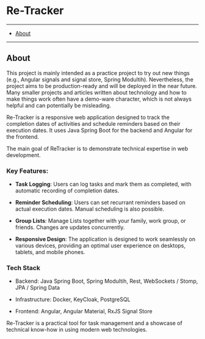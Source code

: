 # Re-Tracker 

---

- [About](#about)

---

## About
This project is mainly intended as a practice project to try out new things (e.g., Angular signals and signal store, Spring Modultih). Nevertheless, the project aims to be production-ready and will be deployed in the near future. Many smaller projects and articles written about technology and how to make things work often have a demo-ware character, which is not always helpful and can potentially be misleading.

Re-Tracker is a responsive web application designed to track the completion dates of activities and schedule reminders based on their execution dates. It uses Java Spring Boot for the backend and Angular for the frontend.

The main goal of ReTracker is to demonstrate technical expertise in web development.

### Key Features: 

- **Task Logging**: Users can log tasks and mark them as completed, with automatic recording of completion dates.

- **Reminder Scheduling**: Users can set recurrant reminders based on actual execution dates. Manual scheduling is also possible.

- **Group Lists**: Manage Lists together with your family, work group, or friends. Changes are updates concurrently.

- **Responsive Design**: The application is designed to work seamlessly on various devices, providing an optimal user experience on desktops, tablets, and mobile phones.

### Tech Stack

- Backend: Java Spring Boot, Spring Modultih, Rest, WebSockets / Stomp, JPA / Spring Data

- Infrastructure: Docker, KeyCloak, PostgreSQL

- Frontend: Angular, Angular Material, RxJS Signal Store 

Re-Tracker is a practical tool for task management and a showcase of technical know-how in using modern web technologies.
